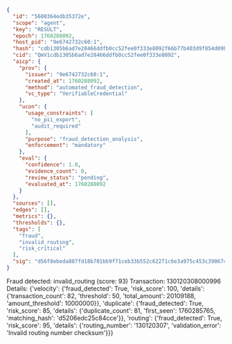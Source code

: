 ```json
{
  "id": "5600364edb35372e",
  "scope": "agent",
  "key": "RESULT",
  "epoch": 1760288092,
  "host_pid": "9e6742732c60:1",
  "hash": "cdb1305b6ad7e28466ddfb0cc52fee0f333e8092f66b77b403d9f854d09be3b0",
  "cid": "QmV1cdb1305b6ad7e28466ddfb0cc52fee0f333e8092",
  "aicp": {
    "prov": {
      "issuer": "9e6742732c60:1",
      "created_at": 1760288092,
      "method": "automated_fraud_detection",
      "vc_type": "VerifiableCredential"
    },
    "ucon": {
      "usage_constraints": [
        "no_pii_export",
        "audit_required"
      ],
      "purpose": "fraud_detection_analysis",
      "enforcement": "mandatory"
    },
    "eval": {
      "confidence": 1.0,
      "evidence_count": 0,
      "review_status": "pending",
      "evaluated_at": 1760288092
    }
  },
  "sources": [],
  "edges": [],
  "metrics": {},
  "thresholds": {},
  "tags": [
    "fraud",
    "invalid_routing",
    "risk_critical"
  ],
  "sig": "d56f8ebeda807fd18b701bb9f71ceb33b552c62271c6e3a975c453c390674505"
}
```

Fraud detected: invalid_routing (score: 93)
Transaction: 130120308000996
Details: {'velocity': {'fraud_detected': True, 'risk_score': 100, 'details': {'transaction_count': 82, 'threshold': 50, 'total_amount': 20109188, 'amount_threshold': 10000000}}, 'duplicate': {'fraud_detected': True, 'risk_score': 85, 'details': {'duplicate_count': 81, 'first_seen': 1760285765, 'matching_hash': 'd5206edc25c84cce'}}, 'routing': {'fraud_detected': True, 'risk_score': 95, 'details': {'routing_number': '130120307', 'validation_error': 'Invalid routing number checksum'}}}